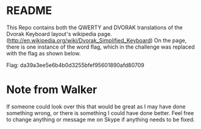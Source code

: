 # README #

This Repo contains both the QWERTY and DVORAK translations of the Dvorak Keyboard layout's wikipedia page. (http://en.wikipedia.org/wiki/Dvorak_Simplified_Keyboard)
On the page, there is one instance of the word flag, which in the challenge was replaced with the flag as shown below.

Flag: da39a3ee5e6b4b0d3255bfef95601890afd80709

# Note from Walker #
If someone could look over this that would be great as I may have done something wrong, or there is something I could have done better. Feel free to change anything or message me on Skype if anything needs to be fixed.